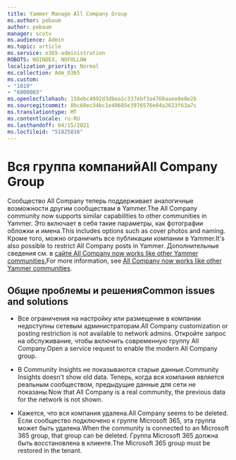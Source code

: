 ```yaml
---
title: Yammer Manage All Company Group
ms.author: pebaum
author: pebaum
manager: scotv
ms.audience: Admin
ms.topic: article
ms.service: o365-administration
ROBOTS: NOINDEX, NOFOLLOW
localization_priority: Normal
ms.collection: Adm_O365
ms.custom:
- "1019"
- "6000003"
ms.openlocfilehash: 158ebc4992d3dbea1c337ebf3a4768aaee8e0e2b
ms.sourcegitcommit: 8bc60ec34bc1e40685e3976576e04a2623f63a7c
ms.translationtype: MT
ms.contentlocale: ru-RU
ms.lasthandoff: 04/15/2021
ms.locfileid: "51825816"
---
```

# <a name="all-company-group"></a><span data-ttu-id="a6f61-102">Вся группа компаний</span><span class="sxs-lookup"><span data-stu-id="a6f61-102">All Company Group</span></span>

<span data-ttu-id="a6f61-103">Сообщество All Company теперь поддерживает аналогичные возможности другим сообществам в Yammer.</span><span class="sxs-lookup"><span data-stu-id="a6f61-103">The All Company community now supports similar capabilities to other communities in Yammer.</span></span> <span data-ttu-id="a6f61-104">Это включает в себя такие параметры, как фотографии обложки и имена.</span><span class="sxs-lookup"><span data-stu-id="a6f61-104">This includes options such as cover photos and naming.</span></span> <span data-ttu-id="a6f61-105">Кроме того, можно ограничить все публикации компании в Yammer.</span><span class="sxs-lookup"><span data-stu-id="a6f61-105">It's also possible to restrict All Company posts in Yammer.</span></span> <span data-ttu-id="a6f61-106">Дополнительные сведения см. в [сайте All Company now works like other Yammer communities.](https://docs.microsoft.com/yammer/manage-yammer-groups/yammer-all-company-yammer-community)</span><span class="sxs-lookup"><span data-stu-id="a6f61-106">For more information, see [All Company now works like other Yammer communities](https://docs.microsoft.com/yammer/manage-yammer-groups/yammer-all-company-yammer-community).</span></span>

## <a name="common-issues-and-solutions"></a><span data-ttu-id="a6f61-107">Общие проблемы и решения</span><span class="sxs-lookup"><span data-stu-id="a6f61-107">Common issues and solutions</span></span>

- <span data-ttu-id="a6f61-108">Все ограничения на настройку или размещение в компании недоступны сетевым администраторам.</span><span class="sxs-lookup"><span data-stu-id="a6f61-108">All Company customization or posting restriction is not available to network admins.</span></span> <span data-ttu-id="a6f61-109">Откройте запрос на обслуживание, чтобы включить современную группу All Company.</span><span class="sxs-lookup"><span data-stu-id="a6f61-109">Open a service request to enable the modern All Company group.</span></span>

- <span data-ttu-id="a6f61-110">В Community Insights не показываются старые данные.</span><span class="sxs-lookup"><span data-stu-id="a6f61-110">Community Insights doesn't show old data.</span></span> <span data-ttu-id="a6f61-111">Теперь, когда вся компания является реальным сообществом, предыдущие данные для сети не показаны.</span><span class="sxs-lookup"><span data-stu-id="a6f61-111">Now that All Company is a real community, the previous data for the network is not shown.</span></span>

- <span data-ttu-id="a6f61-112">Кажется, что вся компания удалена.</span><span class="sxs-lookup"><span data-stu-id="a6f61-112">All Company seems to be deleted.</span></span> <span data-ttu-id="a6f61-113">Если сообщество подключено к группе Microsoft 365, эта группа может быть удалена.</span><span class="sxs-lookup"><span data-stu-id="a6f61-113">When the community is connected to an Microsoft 365 group, that group can be deleted.</span></span> <span data-ttu-id="a6f61-114">Группа Microsoft 365 должна быть восстановлена в клиенте.</span><span class="sxs-lookup"><span data-stu-id="a6f61-114">The Microsoft 365 group must be restored in the tenant.</span></span>

